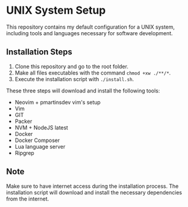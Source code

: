 # UNIX System Setup

This repository contains my default configuration for a UNIX system, including tools and languages necessary for software development.

## Installation Steps

1. Clone this repository and go to the root folder.
2. Make all files executables with the command `chmod +xw ./**/*`.
3. Execute the installation script with `./install.sh`.

These three steps will download and install the following tools:

- Neovim + pmartinsdev vim's setup
- Vim
- GIT
- Packer
- NVM + NodeJS latest
- Docker
- Docker Composer
- Lua language server
- Ripgrep

## Note

Make sure to have internet access during the installation process. The installation script will download and install the necessary dependencies from the internet.
